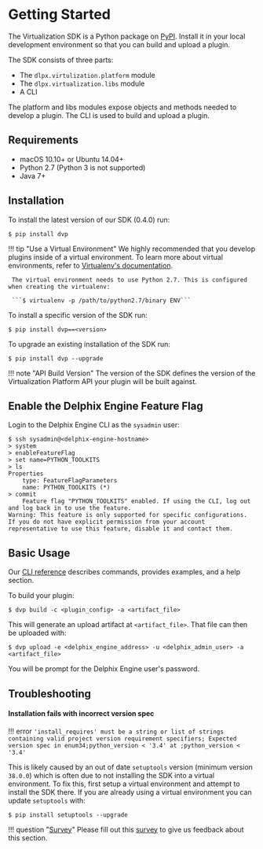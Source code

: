 # Getting Started
The Virtualization SDK is a Python package on [PyPI](https://pypi.org/project/dvp/). Install it in your local development environment so that you can build and upload a plugin.

The SDK consists of three parts:

- The `dlpx.virtulization.platform` module
- The `dlpx.virtualization.libs` module
- A CLI

The platform and libs modules expose objects and methods needed to develop a plugin. The CLI is used to build and upload a plugin.

## Requirements

- macOS 10.10+ or Ubuntu 14.04+
- Python 2.7 (Python 3 is not supported)
- Java 7+

## Installation
To install the latest version of our SDK (0.4.0) run:

```
$ pip install dvp
```

!!! tip "Use a Virtual Environment"
	 We highly recommended that you develop plugins inside of a virtual environment. To learn more about virtual environments, refer to [Virtualenv's documentation](https://virtualenv.pypa.io/en/latest/).

	 The virtual environment needs to use Python 2.7. This is configured when creating the virtualenv:

	 ```$ virtualenv -p /path/to/python2.7/binary ENV```

To install a specific version of the SDK run:

```
$ pip install dvp==<version>
```

To upgrade an existing installation of the SDK run:

```
$ pip install dvp --upgrade
```

!!! note "API Build Version"
    The version of the SDK defines the version of the Virtualization Platform API your plugin will be built against.

## Enable the Delphix Engine Feature Flag

Login to the Delphix Engine CLI as the `sysadmin` user:

```
$ ssh sysadmin@<delphix-engine-hostname>
> system
> enableFeatureFlag
> set name=PYTHON_TOOLKITS
> ls
Properties
    type: FeatureFlagParameters
    name: PYTHON_TOOLKITS (*)
> commit
    Feature flag "PYTHON_TOOLKITS" enabled. If using the CLI, log out and log back in to use the feature.
Warning: This feature is only supported for specific configurations. If you do not have explicit permission from your account representative to use this feature, disable it and contact them.
```

## Basic Usage

Our [CLI reference](/References/CLI.md) describes commands, provides examples, and a help section.

To build your plugin:

```
$ dvp build -c <plugin_config> -a <artifact_file>
```

This will generate an upload artifact at `<artifact_file>`. That file can then be uploaded with:

```
$ dvp upload -e <delphix_engine_address> -u <delphix_admin_user> -a <artifact_file>
```

You will be prompt for the Delphix Engine user's password.

## Troubleshooting

#### Installation fails with incorrect version spec

!!! error
    `'install_requires' must be a string or list of strings containing valid project version requirement specifiers; Expected version spec in enum34;python_version < '3.4' at ;python_version < '3.4'`

This is likely caused by an out of date `setuptools` version (minimum version `38.0.0`) which is often due to not installing the SDK into a virtual environment. To fix this, first setup a virtual environment and attempt to install the SDK there. If you are already using a virtual environment you can update `setuptools` with:

```
$ pip install setuptools --upgrade
```

!!! question "[Survey](https://forms.gle/pMZSzbU6tAkaHxLt8)"
    Please fill out this [survey](https://forms.gle/pMZSzbU6tAkaHxLt8) to give us feedback about this section.
